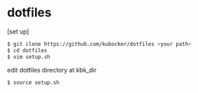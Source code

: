 # dotfiles

[set up]
```bash
$ git clone https://github.com/kubocker/dotfiles <your path>
$ cd dotfiles
$ vim setup.sh
```

edit dotfiles directory at kbk_dir

```bash
$ source setup.sh
```

